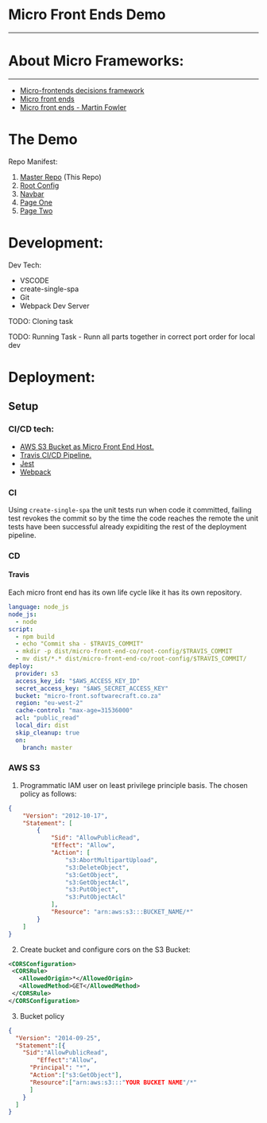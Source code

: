 
# Micro Front Ends Demo
---

# About Micro Frameworks:
---
* [Micro-frontends decisions framework](https://medium.com/@lucamezzalira/micro-frontends-decisions-framework-ebcd22256513)
* [Micro front ends](https://micro-frontends.org/)
* [Micro front ends - Martin Fowler](https://martinfowler.com/articles/micro-frontends.html)

# The Demo

Repo Manifest:
1. [Master Repo](https://github.com/CliffCrerar/micro-front-end-co-_Master.git) (This Repo)
1. [Root Config](https://github.com/CliffCrerar/micro-front-end-co-Root.git)
1. [Navbar](https://github.com/CliffCrerar/micro-front-end-co-Navbar.git)
1. [Page One](https://github.com/CliffCrerar/micro-front-end-co-PageOne.git)
1. [Page Two](https://github.com/CliffCrerar/micro-front-end-co-PageTwo.git)

# Development:

Dev Tech:
* VSCODE
* create-single-spa
* Git
* Webpack Dev Server

TODO: Cloning task

TODO: Running Task - Runn all parts together in correct port order for local dev

# Deployment:

## Setup 

### CI/CD tech:

* [AWS S3 Bucket as Micro Front End Host.](https://aws.amazon.com/free/storage/s3/?trk=ps_a134p000003yHmtAAE&trkCampaign=acq_paid_search_brand&sc_channel=PS&sc_campaign=acquisition_EEM&sc_publisher=Google&sc_category=Storage&sc_country=EEM&sc_geo=EMEA&sc_outcome=acq&sc_detail=aws%20s3&sc_content=S3_e&sc_segment=444219542114&sc_medium=ACQ-P|PS-GO|Brand|Desktop|SU|Storage|Product|EEM|EN|Text&s_kwcid=AL!4422!3!444219542114!e!!g!!aws%20s3&ef_id=CjwKCAjwmrn5BRB2EiwAZgL9ooNbADodASuGkvDTQxIg9buPDgdoo2hB3ZtWBTc0cUEtHp7ZEVOIZxoCp1IQAvD_BwE:G:s&s_kwcid=AL!4422!3!444219542114!e!!g!!aws%20s3)
* [Travis CI/CD Pipeline.](https://travis-ci.com/)
* [Jest]()
* [Webpack]()

### CI

Using `create-single-spa` the unit tests run when code it committed, failing test revokes the commit so by the time the code reaches the remote the unit tests have been successful already expiditing the rest of the deployment pipeline.

### CD

#### Travis

Each micro front end has its own life cycle like it has its own repository.

```yml
language: node_js
node_js:
  - node
script:
  - npm build
  - echo "Commit sha - $TRAVIS_COMMIT"
  - mkdir -p dist/micro-front-end-co/root-config/$TRAVIS_COMMIT
  - mv dist/*.* dist/micro-front-end-co/root-config/$TRAVIS_COMMIT/
deploy:
  provider: s3
  access_key_id: "$AWS_ACCESS_KEY_ID"
  secret_access_key: "$AWS_SECRET_ACCESS_KEY"
  bucket: "micro-front.softwarecraft.co.za"
  region: "eu-west-2"
  cache-control: "max-age=31536000"
  acl: "public_read"
  local_dir: dist
  skip_cleanup: true
  on:
    branch: master
```

### AWS S3

1. Programmatic IAM user on least privilege principle basis. The chosen policy as follows:

```json
{
    "Version": "2012-10-17",
    "Statement": [
        {
            "Sid": "AllowPublicRead",
            "Effect": "Allow",
            "Action": [
                "s3:AbortMultipartUpload",
                "s3:DeleteObject",
                "s3:GetObject",
                "s3:GetObjectAcl",
                "s3:PutObject",
                "s3:PutObjectAcl"
            ],
            "Resource": "arn:aws:s3:::BUCKET_NAME/*"
        }
    ]
}
```

2. Create bucket and configure cors on the S3 Bucket:

```xml
<CORSConfiguration>
 <CORSRule>
   <AllowedOrigin>*</AllowedOrigin>
   <AllowedMethod>GET</AllowedMethod>
 </CORSRule>
</CORSConfiguration>
```

3. Bucket policy

```json
{
  "Version": "2014-09-25",
  "Statement":[{
    "Sid":"AllowPublicRead",
        "Effect":"Allow",
      "Principal": "*",
      "Action":["s3:GetObject"],
      "Resource":["arn:aws:s3:::"YOUR BUCKET NAME"/*"
      ]
    }
  ]
}
```




